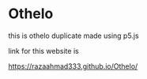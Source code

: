 # Othelo
this is othelo duplicate made using p5.js 

link for this website is

https://razaahmad333.github.io/Othelo/    
